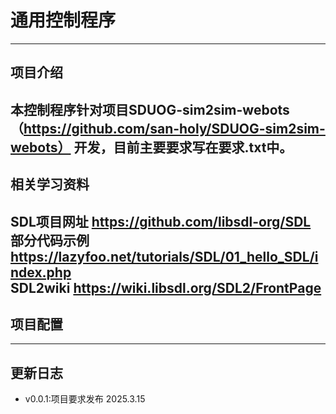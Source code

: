 # 通用控制程序
---
## 项目介绍

本控制程序针对项目SDUOG-sim2sim-webots （https://github.com/san-holy/SDUOG-sim2sim-webots） 开发，目前主要要求写在要求.txt中。
---
## 相关学习资料
SDL项目网址 https://github.com/libsdl-org/SDL  
部分代码示例 https://lazyfoo.net/tutorials/SDL/01_hello_SDL/index.php  
SDL2wiki https://wiki.libsdl.org/SDL2/FrontPage
---
## 项目配置
---
## 更新日志

  - v0.0.1:项目要求发布 2025.3.15
 